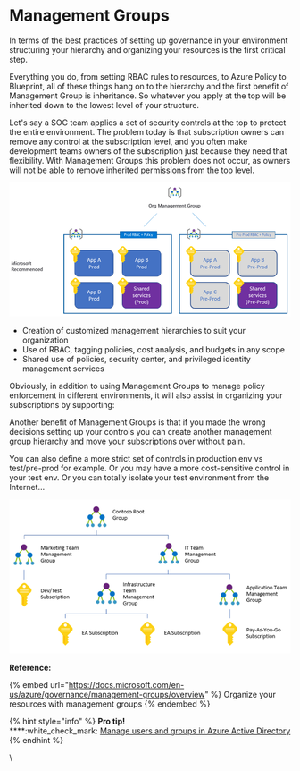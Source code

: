 # Management Groups

In terms of the best practices of setting up governance in your environment structuring your hierarchy and organizing your resources is the first critical step.

Everything you do, from setting RBAC rules to resources, to Azure Policy to Blueprint, all of these things hang on to the hierarchy and the first benefit of Management Group is inheritance. So whatever you apply at the top will be inherited down to the lowest level of your structure.

Let's say a SOC team applies a set of security controls at the top to protect the entire environment. The problem today is that subscription owners can remove any control at the subscription level, and you often make development teams owners of the subscription just because they need that flexibility. With Management Groups this problem does not occur, as owners will not be able to remove inherited permissions from the top level.

![](<.gitbook/assets/management-group-1 (2).png>)

* Creation of customized management hierarchies to suit your organization
* Use of RBAC, tagging policies, cost analysis, and budgets in any scope
* Shared use of policies, security center, and privileged identity management services

Obviously, in addition to using Management Groups to manage policy enforcement in different environments, it will also assist in organizing your subscriptions by supporting:

Another benefit of Management Groups is that if you made the wrong decisions setting up your controls you can create another management group hierarchy and move your subscriptions over without pain.

You can also define a more strict set of controls in production env vs test/pre-prod for example. Or you may have a more cost-sensitive control in your test env. Or you can totally isolate your test environment from the Internet…

![](.gitbook/assets/management-group-2.png)

**Reference:**

{% embed url="https://docs.microsoft.com/en-us/azure/governance/management-groups/overview" %}
Organize your resources with management groups
{% endembed %}

{% hint style="info" %}
**Pro tip!**\
****:white\_check\_mark: [Manage users and groups in Azure Active Directory](https://docs.microsoft.com/en-us/learn/modules/manage-users-and-groups-in-aad/)
{% endhint %}

\
